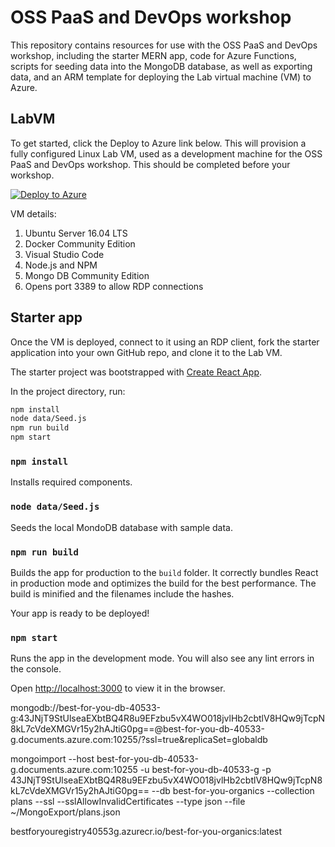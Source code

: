 # OSS PaaS and DevOps workshop

This repository contains resources for use with the OSS PaaS and DevOps workshop, including the starter MERN app, code for Azure Functions, scripts for seeding data into the MongoDB database, as well as exporting data, and an ARM template for deploying the Lab virtual machine (VM) to Azure.

## LabVM

To get started, click the Deploy to Azure link below. This will provision a fully configured Linux Lab VM, used as a development machine for the OSS PaaS and DevOps workshop. This should be completed before your workshop.

[![Deploy to Azure](http://azuredeploy.net/deploybutton.png)](https://portal.azure.com/#create/Microsoft.Template/uri/https%3A%2F%2Fraw.githubusercontent.com%2Fzoinertejada%2Fmcw-oss-paas-devops%2Fmaster%2FLabVM%2Fazure-deploy.json)

VM details:

1. Ubuntu Server 16.04 LTS
2. Docker Community Edition
3. Visual Studio Code
4. Node.js and NPM
5. Mongo DB Community Edition
6. Opens port 3389 to allow RDP connections

## Starter app

Once the VM is deployed, connect to it using an RDP client, fork the starter application into your own GitHub repo, and clone it to the Lab VM.

The starter project was bootstrapped with [Create React App](https://github.com/facebookincubator/create-react-app).

In the project directory, run:

```sh
npm install
node data/Seed.js
npm run build
npm start
```

### `npm install`

Installs required components.

### `node data/Seed.js`

Seeds the local MondoDB database with sample data.

### `npm run build`

Builds the app for production to the `build` folder. It correctly bundles React in production mode and optimizes the build for the best performance. The build is minified and the filenames include the hashes.

Your app is ready to be deployed!

### `npm start`

Runs the app in the development mode. You will also see any lint errors in the console.

Open [http://localhost:3000](http://localhost:3000) to view it in the browser.

mongodb://best-for-you-db-40533-g:43JNjT9StUlseaEXbtBQ4R8u9EFzbu5vX4WO018jvlHb2cbtlV8HQw9jTcpN8kL7cVdeXMGVr15y2hAJtiG0pg==@best-for-you-db-40533-g.documents.azure.com:10255/?ssl=true&replicaSet=globaldb

mongoimport --host best-for-you-db-40533-g.documents.azure.com:10255 -u best-for-you-db-40533-g -p 43JNjT9StUlseaEXbtBQ4R8u9EFzbu5vX4WO018jvlHb2cbtlV8HQw9jTcpN8kL7cVdeXMGVr15y2hAJtiG0pg== --db
best-for-you-organics --collection plans --ssl --sslAllowInvalidCertificates --type
json --file ~/MongoExport/plans.json


bestforyouregistry40553g.azurecr.io/best-for-you-organics:latest
